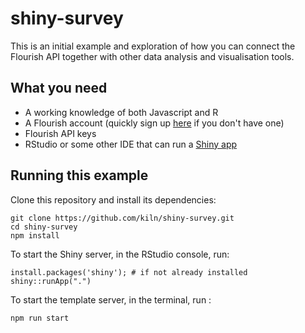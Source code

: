 # shiny-survey
This is an initial example and exploration of how you can connect the Flourish API together with other data analysis and visualisation tools.

## What you need
* A working knowledge of both Javascript and R
* A Flourish account (quickly sign up [here](https://app.flourish.studio/register) if you don't have one)
* Flourish API keys
* RStudio or some other IDE that can run a [Shiny app](https://shiny.rstudio.com/tutorial/written-tutorial/lesson1/)

## Running this example
Clone this repository and install its dependencies:
```
git clone https://github.com/kiln/shiny-survey.git
cd shiny-survey
npm install
```

To start the Shiny server, in the RStudio console, run:
```
install.packages('shiny'); # if not already installed
shiny::runApp(".")
```

To start the template server, in the terminal, run :
```
npm run start
```
